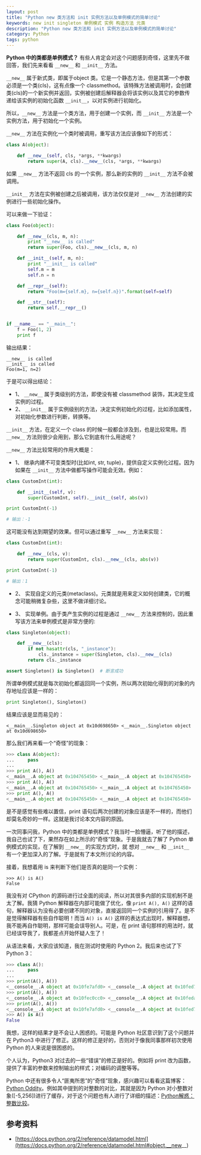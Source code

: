 ```yaml
---
layout: post
title: "Python new 类方法和 init 实例方法以及单例模式的简单讨论"
keywords: new init singleton 单例模式 实例 构造方法 元类
description: "Python new 类方法和 init 实例方法以及单例模式的简单讨论"
category: Python
tags: python
---
```


**Python 中的类都是单例模式？** 有些人肯定会对这个问题感到奇怪，这里先不做回答，我们先来看看 `__new__` 和 `__init__` 方法。

`__new__` 属于新式类，即属于object 类。它是一个静态方法，但是其第一个参数必须是一个类(cls)，这有点像一个 classmethod。该特殊方法被调用时，会创建类(cls)的一个新实例并返回，实例被创建后解释器会将该实例以及其它的参数传递给该实例的初始化函数 `__init__`，以对实例进行初始化。

所以，`__new__` 方法是一个类方法，用于创建一个实例，而 `__init__` 方法是一个实例方法，用于初始化一个实例。

`__new__` 方法在实例化一个类时被调用，重写该方法应该像如下的形式：

```python
class A(object):

    def __new__(self, cls, *args, **kwargs)
        return super(A, cls).__new__(cls, *args, **kwargs)
```

如果 `__new__` 方法不返回 cls 的一个实例，那么新的实例的 `__init__` 方法不会被调用。

`__init__` 方法在实例被创建之后被调用，该方法仅仅是对 `__new__` 方法创建的实例进行一些初始化操作。

可以来做一下验证：

```python
class Foo(object):

    def __new__(cls, m, n):
        print "__new__ is called"
        return super(Foo, cls).__new__(cls, m, n)

    def __init__(self, m, n):
        print "__init__ is called"
        self.m = m
        self.n = n

    def __repr__(self):
        return "Foo(m={self.m}, n={self.n})".format(self=self)

    def __str__(self):
        return self.__repr__()


if __name__ == "__main__":
    f = Foo(1, 2)
    print f
```

输出结果：

```
__new__ is called
__init__ is called
Foo(m=1, n=2)
```

于是可以得出结论：

- 1、 `__new__` 属于类级别的方法，即使没有被 classmethod 装饰，其决定生成实例的过程。
- 2、 `__init__` 属于实例级别的方法，决定实例初始化的过程，比如添加属性，对初始化参数进行判断，转换等。

`__init__` 方法，在定义一个 class 的时候一般都会涉及到，也是比较常用。而 `__new__` 方法则很少会用到，那么它到底有什么用途呢？

`__new__` 方法比较常用的作用大概是：

- 1、 继承内建不可变类型时(比如int, str, tuple)，提供自定义实例化过程。因为如果在 `__init__` 方法中做都写操作可能会无效。例如：

```python
class CustomInt(int):

    def __init__(self, v):
        super(CustomInt, self).__init__(self, abs(v))

print CustomInt(-1)

# 输出：-1
```

这可能没有达到期望的效果。但可以通过重写 `__new__` 方法来实现：

```python
class CustomInt(int):

    def __new__(cls, v):
        return super(CustomInt, cls).__new__(cls, abs(v))

print CustomInt(-1)

# 输出：1
```

- 2、 实现自定义的元类(metaclass)。元类就是用来定义如何创建类，它的概念可能稍微复杂些，这里不做详细讨论。

- 3、 实现单例。由于类产生实例的过程是通过 `__new__` 方法来控制的，因此重写该方法来单例模式是非常方便的:

```python
class Singleton(object):

    def __new__(cls):
        if not hasattr(cls, "_instance"):
            cls._instance = super(Singleton, cls).__new__(cls)
        return cls._instance

assert Singleton() is Singleton()  # 断言成功
```

所谓单例模式就是每次初始化都返回同一个实例，所以两次初始化得到的对象的内存地址应该是一样的：

```python
print Singleton(), Singleton()
```

结果应该是显而易见的：

```
<__main__.Singleton object at 0x10d698650> <__main__.Singleton object at 0x10d698650>
```

那么我们再来看一个“奇怪”的现象：

```python
>>> class A(object):
...     pass
...
>>> print A(), A()
<__main__.A object at 0x104765450> <__main__.A object at 0x104765450>
>>> print A(), A()
<__main__.A object at 0x104765450> <__main__.A object at 0x104765450>
>>> print A(), A()
<__main__.A object at 0x104765450> <__main__.A object at 0x104765450>
```

是不是感觉有些难以置信，print 语句后两次创建的对象应该是不一样的，而他们却莫名奇妙的一样。这就是我讨论本文内容的原因。

一次同事问我，Python 中的类都是单例模式？我当时一脸懵逼，听了他的描述，我自己也试了下，果然存在如上所示的“奇怪”现象。于是我就去了解了 Python 单例模式的实现，在了解到 `__new__` 的实现方式时，就 想对 `__new__` 和 `__init__` 有一个更加深入的了解。于是就有了本文所讨论的内容。

接着，我想着用 is 来判断下他们是否真的是同一个实例：

```
>>> A() is A()
False
```

我没有对 CPython 的源码进行过全面的阅读，所以对其很多内部的实现机制不是太了解。我猜 Python 解释器在内部可能做了优化，像 `print A(), A()` 这样的语句，解释器认为没有必要创建不同的对象，直接返回同一个实例的引用得了。是不是觉得解释器有些自作聪明！而当 `A() is A()` 这样的表达式出现时，解释器想，我不能再自作聪明，那样可能会误导别人。可是，在 print 语句那样的用法时，就已经误导我了，我都差点开始怀疑人生了！

从语法来看，大家应该知道，我在测试时使用的 Python 2。我后来也试了下 Python 3：

```python
>>> class A():
...     pass
...
>>> print(A(), A())
<__console__.A object at 0x10fe7afd0> <__console__.A object at 0x10fed79e8>
>>> print(A(), A())
<__console__.A object at 0x10fec0cc0> <__console__.A object at 0x10feda160>
>>> print(A(), A())
<__console__.A object at 0x10fe7afd0> <__console__.A object at 0x10fed7940>
>>> A() is A()
False
```

我想，这样的结果才是不会让人困惑的。可能是 Python 社区意识到了这个问题并在 Python3 中进行了修正。这样的修正是好的，否则对于像我同事那样初次使用 Python 的人来说是很困惑的。

个人认为，Python3 对过去的一些“错误”的修正是好的。例如将 print 改为函数，提供了丰富的参数来控制输出的样式；对编码的调整等等。

Python 中还有很多令人“匪夷所思”的“奇怪”现象，感兴趣可以看看这篇博客：[Python Oddity](https://oswalpalash.com/python-oddity/)。例如其中提到的对整数的对比，其就是因为 Python 对小整数对象([-5,256])进行了缓存，对于这个问题也有人进行了详细的描述：[Python解惑：整数比较](https://foofish.net/python-int-mystery.html)。

## 参考资料

- [https://docs.python.org/2/reference/datamodel.html](https://docs.python.org/2/reference/datamodel.html#object.__new__)
